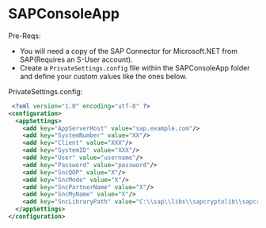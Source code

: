 # SAPConsoleApp

Pre-Reqs:

 - You will need a copy of the SAP Connector for Microsoft.NET from SAP(Requires an S-User account).
 - Create a `PrivateSettings.config` file within the SAPConsoleApp folder and define your custom values like the ones below.

PrivateSettings.config:

```xml
 <?xml version="1.0" encoding="utf-8" ?>
<configuration>
  <appSettings>
    <add key="AppServerHost" value="sap.example.com"/>
    <add key="SystemNumber" value="XX"/>
    <add key="Client" value="XXX"/>
    <add key="SystemID" value="XXX"/>
    <add key="User" value="username"/>
    <add key="Password" value="password"/>
    <add key="SncQOP" value="X"/>
    <add key="SncMode" value="X"/>
    <add key="SncPartnerName" value="X"/>
    <add key="SncMyName" value="X"/>
    <add key="SncLibraryPath" value="C:\\sap\\libs\\sapcryptolib\\sapcrypto.dll"/>
  </appSettings>
</configuration>
```